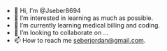 - 👋 Hi, I’m @Jseber8694
- 👀 I’m interested in learning as much as possible. 
- 🌱 I’m currently learning medical billing and coding. 
- 💞️ I’m looking to collaborate on ...
- 📫 How to reach me seberjordan@gmail.com.

<!---
Jseber8694/Jseber8694 is a ✨ special ✨ repository because its `README.md` (this file) appears on your GitHub profile.
You can click the Preview link to take a look at your changes.
--->

